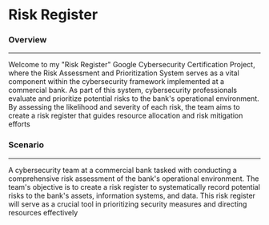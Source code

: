 # Risk Register
<h3>  Overview</h3>
<hr>
<p>Welcome to my "Risk Register" Google Cybersecurity Certification Project, where the Risk Assessment and Prioritization System serves as a vital component within the cybersecurity framework implemented at a commercial bank. As part of this system, cybersecurity professionals evaluate and prioritize potential risks to the bank's operational environment. By assessing the likelihood and severity of each risk, the team aims to create a risk register that guides resource allocation and risk mitigation efforts</p>

<h3> Scenario</h3>
<hr>
<p>A cybersecurity team at a commercial bank tasked with conducting a comprehensive risk assessment of the bank's operational environment. The team's objective is to create a risk register to systematically record potential risks to the bank's assets, information systems, and data. This risk register will serve as a crucial tool in prioritizing security measures and directing resources effectively</p>

